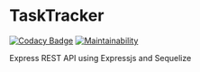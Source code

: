 # TaskTracker
[![Codacy Badge](https://api.codacy.com/project/badge/Grade/dbb35a430621419ba34d39fc2195a0cc)](https://app.codacy.com/manual/songokjesse/tasktracker?utm_source=github.com&utm_medium=referral&utm_content=songokjesse/tasktracker&utm_campaign=Badge_Grade_Dashboard)
[![Maintainability](https://api.codeclimate.com/v1/badges/babb0d5611b6c15658b4/maintainability)](https://codeclimate.com/github/songokjesse/tasktracker/maintainability)

Express REST API using Expressjs and Sequelize

